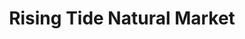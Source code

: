 ---
title: "Rising Tide Natural Market"
url: /glen-cove/rising-tide-natural-market/
shop: greengrocer
---